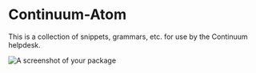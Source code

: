 # Continuum-Atom

This is a collection of snippets, grammars, etc. for use by the Continuum helpdesk.

![A screenshot of your package](https://f.cloud.github.com/assets/69169/2290250/c35d867a-a017-11e3-86be-cd7c5bf3ff9b.gif)
